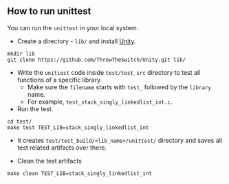 ## How to run unittest

You can run the `unittest` in your local system.

- Create a directory - `lib/` and install [Unity](http://www.throwtheswitch.org/unity).
```
mkdir lib
git clone https://github.com/ThrowTheSwitch/Unity.git lib/
```
- Write the `unitiest` code inside `test/test_src` directory to test all functions of a specific
 library.
    - Make sure the `filename` starts with `test_` followed by the `library` name.
    - For example, `test_stack_singly_linkedlist_int.c`.
- Run the test.
```
cd test/
make test TEST_LIB=stack_singly_linkedlist_int
```
- It creates `test/test_build/<lib_name>/unittest/` directory and saves all test related
 artifacts over there.

- Clean the test artifacts
```
make clean TEST_LIB=stack_singly_linkedlist_int
```